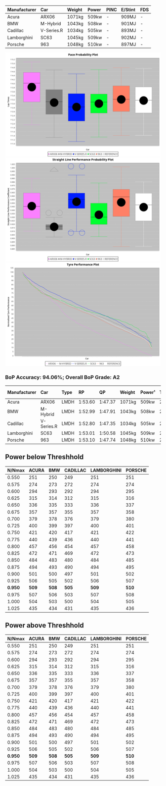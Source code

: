 |Manufacturer|Car|Weight|Power|PINC|E/Stint|FDS|
|:-|:-|:-|:-|:-|:-|:-|
|Acura|ARX06|1071kg|509kw|-|909MJ|-|
|BMW|M-Hybrid|1043kg|508kw|-|901MJ|-|
|Cadillac|V-Series.R|1034kg|505kw|-|893MJ|-|
|Lamborghini|SC63|1045kg|509kw|-|902MJ|-|
|Porsche|963|1048kg|510kw|-|897MJ|-|

![PACECHART](./IMG/CUSTOM.png)
![STRAIGHTLINEPERFORMANCECHART](./IMG/CUSTOM_sp.png)
![TYREPERFORMANCECHART](./IMG/CUSTOM_tw.png)

### BoP Accuracy: 94.06%; Overall BoP Grade: A2
|Manufacturer|Car|Type|RP|QP|Weight|Power¹|Threshhold|PINC|Power²|E/Stint|AVG Vmax|FDS|RDLC|L/Stint|BOP-Grade|ModelAccuracy|ModelPoints|Match%|
|:-|:-|:-|:-|:-|:-|:-|:-|:-|:-|:-|:-|:-|:-|:-|:-|:-|:-|:-|
|Acura|ARX06|LMDH|1:53.60|1:47.37|1071kg|509kw|210.0kph|-|509kw|909MJ|277.47kph|-|0.99|30|+B1|100.00%|995|85.49%|
|BMW|M-Hybrid|LMDH|1:52.99|1:47.91|1043kg|508kw|210.0kph|-|508kw|901MJ|274.98kph|-|1.02|30|~A1|96.62%|1656|97.76%|
|Cadillac|V-Series.R|LMDH|1:52.80|1:47.35|1034kg|505kw|210.0kph|-|505kw|893MJ|278.89kph|-|1.03|29|-A2|90.68%|2081|92.04%|
|Lamborghini|SC63|LMDH|1:53.01|1:50.58|1045kg|509kw|210.0kph|-|509kw|902MJ|276.50kph|-|1.05|30|+A2|92.15%|399|94.99%|
|Porsche|963|LMDH|1:53.10|1:47.74|1048kg|510kw|210.0kph|-|510kw|897MJ|279.08kph|-|1.01|30|~A1|95.67%|5902|100.00%|

## Power below Threshhold
|N/Nmax|ACURA|BMW|CADILLAC|LAMBORGHINI|PORSCHE|
|:-|:-|:-|:-|:-|:-|
|0.550|251|250|249|251|251|
|0.575|274|273|272|274|274|
|0.600|294|293|292|294|295|
|0.625|315|314|312|315|316|
|0.650|336|335|333|336|337|
|0.675|357|357|355|357|358|
|0.700|379|378|376|379|380|
|0.725|400|399|397|400|401|
|0.750|421|420|417|421|422|
|0.775|440|439|436|440|441|
|0.800|457|456|454|457|458|
|0.825|472|471|469|472|473|
|0.850|484|483|480|484|485|
|0.875|494|493|490|494|495|
|0.900|501|500|497|501|502|
|0.925|506|505|502|506|507|
|**0.950**|**509**|**508**|**505**|**509**|**510**|
|0.975|507|506|503|507|508|
|1.000|504|503|500|504|505|
|1.025|435|434|431|435|436|

## Power above Threshhold
|N/Nmax|ACURA|BMW|CADILLAC|LAMBORGHINI|PORSCHE|
|:-|:-|:-|:-|:-|:-|
|0.550|251|250|249|251|251|
|0.575|274|273|272|274|274|
|0.600|294|293|292|294|295|
|0.625|315|314|312|315|316|
|0.650|336|335|333|336|337|
|0.675|357|357|355|357|358|
|0.700|379|378|376|379|380|
|0.725|400|399|397|400|401|
|0.750|421|420|417|421|422|
|0.775|440|439|436|440|441|
|0.800|457|456|454|457|458|
|0.825|472|471|469|472|473|
|0.850|484|483|480|484|485|
|0.875|494|493|490|494|495|
|0.900|501|500|497|501|502|
|0.925|506|505|502|506|507|
|**0.950**|**509**|**508**|**505**|**509**|**510**|
|0.975|507|506|503|507|508|
|1.000|504|503|500|504|505|
|1.025|435|434|431|435|436|
